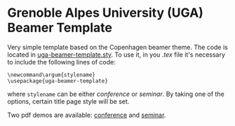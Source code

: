 # Grenoble Alpes University (UGA) Beamer Template

Very simple template based on the Copenhagen beamer theme. The code is located in [uga-beamer-template.sty](https://github.com/vfeofanov/uga-beamer-template/blob/master/uga-beamer-template.sty). To use it, in you *.tex* file it's necessary to include the following lines of code: 

```{latex}
\newcommand\argum{stylename}
\usepackage{uga-beamer-template}
```
where `stylename` can be either *conference* or *seminar*. By taking one of the options, certain title page style will be set.

Two pdf demos are available: [conference](https://github.com/vfeofanov/uga-beamer-template/blob/master/uga_beamer_conference_template.pdf) and [seminar](https://github.com/vfeofanov/uga-beamer-template/blob/master/uga_beamer_seminar_template.pdf).

